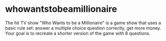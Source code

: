 # whowantstobeamillionaire
The hit TV show "Who Wants to be a Millionaire" is a game show that uses a basic rule set: answer a multiple choice question correctly, get more money. Your goal is to recreate a shorter version of the game with 8 questions. 
